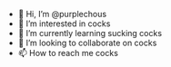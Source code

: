 - 👋 Hi, I’m @purplechous
- 👀 I’m interested in cocks
- 🌱 I’m currently learning sucking cocks
- 💞️ I’m looking to collaborate on cocks
- 📫 How to reach me cocks

<!---
purplechous/purplechous is a ✨ special ✨ repository because its `README.md` (this file) appears on your GitHub profile.
You can click the Preview link to take a look at your changes.
--->
